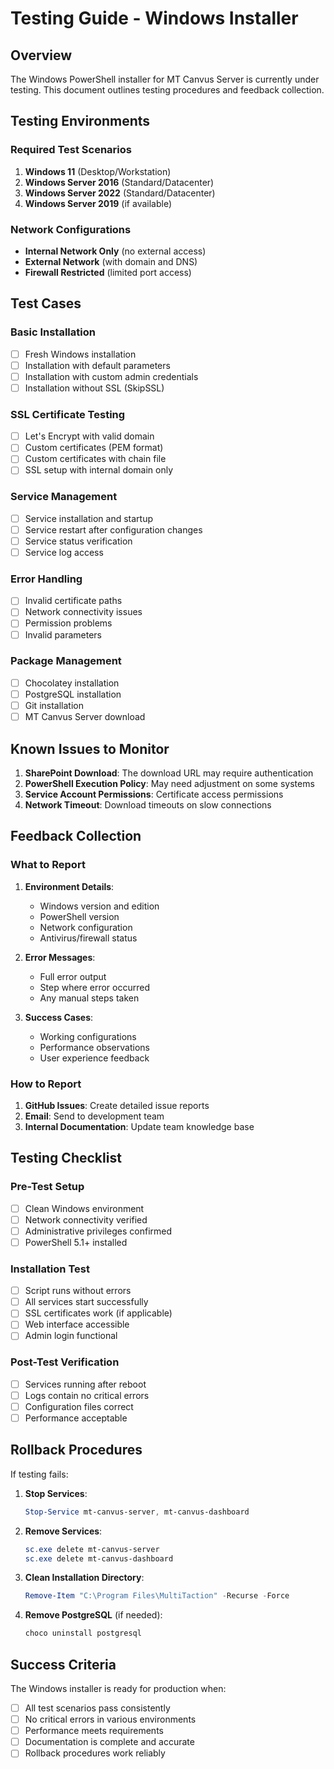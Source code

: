 # Testing Guide - Windows Installer

## Overview

The Windows PowerShell installer for MT Canvus Server is currently under testing. This document outlines testing procedures and feedback collection.

## Testing Environments

### Required Test Scenarios

1. **Windows 11** (Desktop/Workstation)
2. **Windows Server 2016** (Standard/Datacenter)
3. **Windows Server 2022** (Standard/Datacenter)
4. **Windows Server 2019** (if available)

### Network Configurations

- **Internal Network Only** (no external access)
- **External Network** (with domain and DNS)
- **Firewall Restricted** (limited port access)

## Test Cases

### Basic Installation
- [ ] Fresh Windows installation
- [ ] Installation with default parameters
- [ ] Installation with custom admin credentials
- [ ] Installation without SSL (SkipSSL)

### SSL Certificate Testing
- [ ] Let's Encrypt with valid domain
- [ ] Custom certificates (PEM format)
- [ ] Custom certificates with chain file
- [ ] SSL setup with internal domain only

### Service Management
- [ ] Service installation and startup
- [ ] Service restart after configuration changes
- [ ] Service status verification
- [ ] Service log access

### Error Handling
- [ ] Invalid certificate paths
- [ ] Network connectivity issues
- [ ] Permission problems
- [ ] Invalid parameters

### Package Management
- [ ] Chocolatey installation
- [ ] PostgreSQL installation
- [ ] Git installation
- [ ] MT Canvus Server download

## Known Issues to Monitor

1. **SharePoint Download**: The download URL may require authentication
2. **PowerShell Execution Policy**: May need adjustment on some systems
3. **Service Account Permissions**: Certificate access permissions
4. **Network Timeout**: Download timeouts on slow connections

## Feedback Collection

### What to Report

1. **Environment Details**:
   - Windows version and edition
   - PowerShell version
   - Network configuration
   - Antivirus/firewall status

2. **Error Messages**:
   - Full error output
   - Step where error occurred
   - Any manual steps taken

3. **Success Cases**:
   - Working configurations
   - Performance observations
   - User experience feedback

### How to Report

1. **GitHub Issues**: Create detailed issue reports
2. **Email**: Send to development team
3. **Internal Documentation**: Update team knowledge base

## Testing Checklist

### Pre-Test Setup
- [ ] Clean Windows environment
- [ ] Network connectivity verified
- [ ] Administrative privileges confirmed
- [ ] PowerShell 5.1+ installed

### Installation Test
- [ ] Script runs without errors
- [ ] All services start successfully
- [ ] SSL certificates work (if applicable)
- [ ] Web interface accessible
- [ ] Admin login functional

### Post-Test Verification
- [ ] Services running after reboot
- [ ] Logs contain no critical errors
- [ ] Configuration files correct
- [ ] Performance acceptable

## Rollback Procedures

If testing fails:

1. **Stop Services**:
   ```powershell
   Stop-Service mt-canvus-server, mt-canvus-dashboard
   ```

2. **Remove Services**:
   ```powershell
   sc.exe delete mt-canvus-server
   sc.exe delete mt-canvus-dashboard
   ```

3. **Clean Installation Directory**:
   ```powershell
   Remove-Item "C:\Program Files\MultiTaction" -Recurse -Force
   ```

4. **Remove PostgreSQL** (if needed):
   ```powershell
   choco uninstall postgresql
   ```

## Success Criteria

The Windows installer is ready for production when:

- [ ] All test scenarios pass consistently
- [ ] No critical errors in various environments
- [ ] Performance meets requirements
- [ ] Documentation is complete and accurate
- [ ] Rollback procedures work reliably 